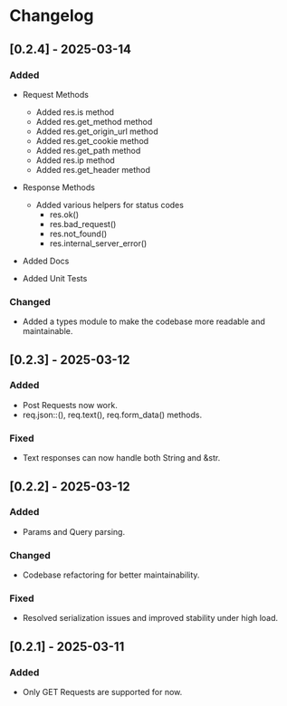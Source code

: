 # Changelog

## [0.2.4] - 2025-03-14

### Added

- Request Methods

  - Added res.is method
  - Added res.get_method method
  - Added res.get_origin_url method
  - Added res.get_cookie method
  - Added res.get_path method
  - Added res.ip method
  - Added res.get_header method

- Response Methods

  - Added various helpers for status codes
    - res.ok()
    - res.bad_request()
    - res.not_found()
    - res.internal_server_error()

- Added Docs
- Added Unit Tests

### Changed

- Added a types module to make the codebase more readable and maintainable.

## [0.2.3] - 2025-03-12

### Added

- Post Requests now work.
- req.json::<Struct>(), req.text(), req.form_data() methods.

### Fixed

- Text responses can now handle both String and &str.

## [0.2.2] - 2025-03-12

### Added

- Params and Query parsing.

### Changed

- Codebase refactoring for better maintainability.

### Fixed

- Resolved serialization issues and improved stability under high load.

## [0.2.1] - 2025-03-11

### Added

- Only GET Requests are supported for now.
